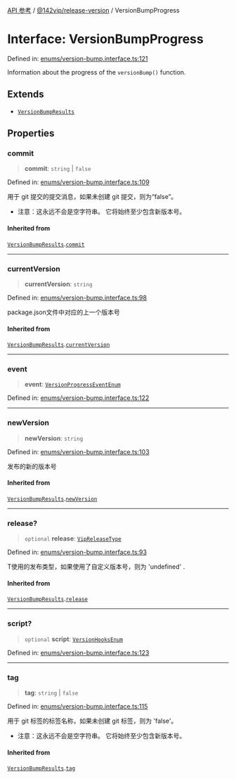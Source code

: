 [API 参考](../wiki/Home) / [@142vip/release-version](../wiki/@142vip.release-version) / VersionBumpProgress

# Interface: VersionBumpProgress

Defined in: [enums/version-bump.interface.ts:121](https://github.com/142vip/core-x/blob/15d5bc9ef4bece78c0e60bdf074a2d245f625100/packages/release-version/src/enums/version-bump.interface.ts#L121)

Information about the progress of the `versionBump()` function.

## Extends

* [`VersionBumpResults`](../wiki/@142vip.release-version.Interface.VersionBumpResults)

## Properties

### commit

> **commit**: `string` | `false`

Defined in: [enums/version-bump.interface.ts:109](https://github.com/142vip/core-x/blob/15d5bc9ef4bece78c0e60bdf074a2d245f625100/packages/release-version/src/enums/version-bump.interface.ts#L109)

用于 git 提交的提交消息，如果未创建 git 提交，则为“false”。

* 注意：这永远不会是空字符串。 它将始终至少包含新版本号。

#### Inherited from

[`VersionBumpResults`](../wiki/@142vip.release-version.Interface.VersionBumpResults).[`commit`](../wiki/@142vip.release-version.Interface.VersionBumpResults#commit)

***

### currentVersion

> **currentVersion**: `string`

Defined in: [enums/version-bump.interface.ts:98](https://github.com/142vip/core-x/blob/15d5bc9ef4bece78c0e60bdf074a2d245f625100/packages/release-version/src/enums/version-bump.interface.ts#L98)

package.json文件中对应的上一个版本号

#### Inherited from

[`VersionBumpResults`](../wiki/@142vip.release-version.Interface.VersionBumpResults).[`currentVersion`](../wiki/@142vip.release-version.Interface.VersionBumpResults#currentversion)

***

### event

> **event**: [`VersionProgressEventEnum`](../wiki/@142vip.release-version.Enumeration.VersionProgressEventEnum)

Defined in: [enums/version-bump.interface.ts:122](https://github.com/142vip/core-x/blob/15d5bc9ef4bece78c0e60bdf074a2d245f625100/packages/release-version/src/enums/version-bump.interface.ts#L122)

***

### newVersion

> **newVersion**: `string`

Defined in: [enums/version-bump.interface.ts:103](https://github.com/142vip/core-x/blob/15d5bc9ef4bece78c0e60bdf074a2d245f625100/packages/release-version/src/enums/version-bump.interface.ts#L103)

发布的新的版本号

#### Inherited from

[`VersionBumpResults`](../wiki/@142vip.release-version.Interface.VersionBumpResults).[`newVersion`](../wiki/@142vip.release-version.Interface.VersionBumpResults#newversion)

***

### release?

> `optional` **release**: [`VipReleaseType`](../wiki/@142vip.utils.TypeAlias.VipReleaseType)

Defined in: [enums/version-bump.interface.ts:93](https://github.com/142vip/core-x/blob/15d5bc9ef4bece78c0e60bdf074a2d245f625100/packages/release-version/src/enums/version-bump.interface.ts#L93)

T使用的发布类型，如果使用了自定义版本号，则为 'undefined' .

#### Inherited from

[`VersionBumpResults`](../wiki/@142vip.release-version.Interface.VersionBumpResults).[`release`](../wiki/@142vip.release-version.Interface.VersionBumpResults#release)

***

### script?

> `optional` **script**: [`VersionHooksEnum`](../wiki/@142vip.release-version.Enumeration.VersionHooksEnum)

Defined in: [enums/version-bump.interface.ts:123](https://github.com/142vip/core-x/blob/15d5bc9ef4bece78c0e60bdf074a2d245f625100/packages/release-version/src/enums/version-bump.interface.ts#L123)

***

### tag

> **tag**: `string` | `false`

Defined in: [enums/version-bump.interface.ts:115](https://github.com/142vip/core-x/blob/15d5bc9ef4bece78c0e60bdf074a2d245f625100/packages/release-version/src/enums/version-bump.interface.ts#L115)

用于 git 标签的标签名称，如果未创建 git 标签，则为 'false'。

* 注意：这永远不会是空字符串。 它将始终至少包含新版本号。

#### Inherited from

[`VersionBumpResults`](../wiki/@142vip.release-version.Interface.VersionBumpResults).[`tag`](../wiki/@142vip.release-version.Interface.VersionBumpResults#tag)
